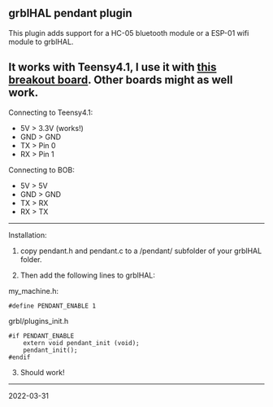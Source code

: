 ## grblHAL pendant plugin

This plugin adds support for a HC-05 bluetooth module or a ESP-01 wifi module to grblHAL.

It works with Teensy4.1, I use it with [this breakout board](https://github.com/phil-barrett/grblHAL-teensy-4.x). Other boards might as well work.
------------------

Connecting to Teensy4.1:
- 5V > 3.3V (works!)
- GND > GND
- TX > Pin 0
- RX > Pin 1

Connecting to BOB:
- 5V > 5V
- GND > GND
- TX > RX
- RX > TX

------------------

Installation:

1) copy pendant.h and pendant.c to a /pendant/ subfolder of your grblHAL folder.

2) Then add the following lines to grblHAL:

my_machine.h:
```
#define PENDANT_ENABLE 1
```

grbl/plugins_init.h
```
#if PENDANT_ENABLE
    extern void pendant_init (void);
    pendant_init();
#endif
```

3) Should work!

---
2022-03-31
